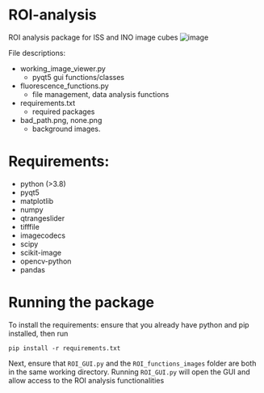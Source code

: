 # ROI-analysis
ROI analysis package for ISS and INO image cubes
![image](https://user-images.githubusercontent.com/84033812/129761866-83b31096-4b1d-437f-8a8f-1ffb65cb51c3.png)

File descriptions:
- working_image_viewer.py
  - pyqt5 gui functions/classes
- fluorescence_functions.py
  - file management, data analysis functions
- requirements.txt
  - required packages
- bad_path.png, none.png
  - background images.

# Requirements:
- python (>3.8)
- pyqt5
- matplotlib
- numpy
- qtrangeslider
- tifffile
- imagecodecs
- scipy
- scikit-image
- opencv-python
- pandas

# Running the package

To install the requirements: ensure that you already have python and pip installed, then run

    pip install -r requirements.txt

Next, ensure that `ROI_GUI.py` and the `ROI_functions_images` folder are both in the same working directory. 
Running `ROI_GUI.py` will open the GUI and allow access to the ROI analysis functionalities 
